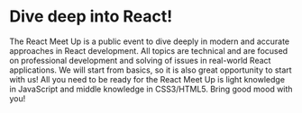# Dive deep into React!
The React Meet Up is a public event to dive deeply in modern and accurate approaches in React development.
All topics are technical and are focused on professional development and solving of issues in real-world React applications.
We will start from basics, so it is also great opportunity to start with us!
All you need to be ready for the React Meet Up is light knowledge in JavaScript and middle knowledge in CSS3/HTML5.
Bring good mood with you!

[package.json]: https://docs.npmjs.com/files/package.json
[Working with package.json]: https://docs.npmjs.com/getting-started/using-a-package.json
[Webpack]: https://webpack.js.org/concepts/
[Babel]: http://babeljs.io/docs/en
